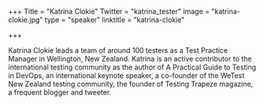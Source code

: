 +++
Title = "Katrina Clokie"
Twitter = "katrina_tester"
image = "katrina-clokie.jpg"
type = "speaker"
linktitle = "katrina-clokie"

+++

Katrina Clokie leads a team of around 100 testers as a Test Practice Manager in Wellington, New Zealand. Katrina is an active contributor to the international testing community as the author of A Practical Guide to Testing in DevOps, an international keynote speaker, a co-founder of the WeTest New Zealand testing community, the founder of Testing Trapeze magazine, a frequent blogger and tweeter.
